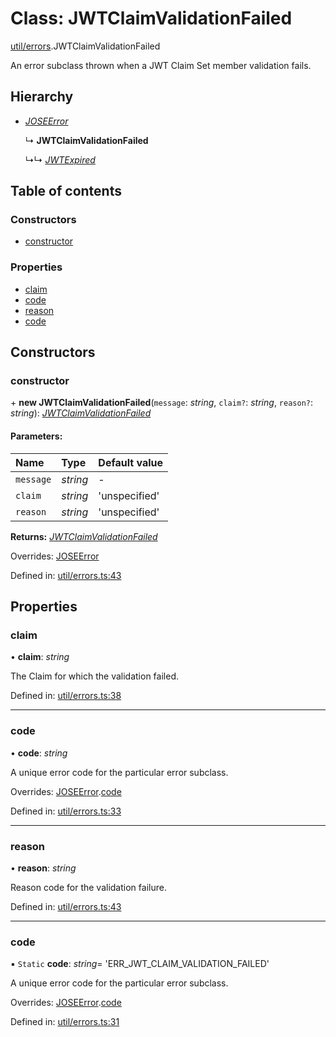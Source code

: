 # Class: JWTClaimValidationFailed

[util/errors](../modules/util_errors.md).JWTClaimValidationFailed

An error subclass thrown when a JWT Claim Set member validation fails.

## Hierarchy

* [*JOSEError*](util_errors.joseerror.md)

  ↳ **JWTClaimValidationFailed**

  ↳↳ [*JWTExpired*](util_errors.jwtexpired.md)

## Table of contents

### Constructors

- [constructor](util_errors.jwtclaimvalidationfailed.md#constructor)

### Properties

- [claim](util_errors.jwtclaimvalidationfailed.md#claim)
- [code](util_errors.jwtclaimvalidationfailed.md#code)
- [reason](util_errors.jwtclaimvalidationfailed.md#reason)
- [code](util_errors.jwtclaimvalidationfailed.md#code)

## Constructors

### constructor

\+ **new JWTClaimValidationFailed**(`message`: *string*, `claim?`: *string*, `reason?`: *string*): [*JWTClaimValidationFailed*](util_errors.jwtclaimvalidationfailed.md)

#### Parameters:

Name | Type | Default value |
:------ | :------ | :------ |
`message` | *string* | - |
`claim` | *string* | 'unspecified' |
`reason` | *string* | 'unspecified' |

**Returns:** [*JWTClaimValidationFailed*](util_errors.jwtclaimvalidationfailed.md)

Overrides: [JOSEError](util_errors.joseerror.md)

Defined in: [util/errors.ts:43](https://github.com/panva/jose/blob/v3.11.5/src/util/errors.ts#L43)

## Properties

### claim

• **claim**: *string*

The Claim for which the validation failed.

Defined in: [util/errors.ts:38](https://github.com/panva/jose/blob/v3.11.5/src/util/errors.ts#L38)

___

### code

• **code**: *string*

A unique error code for the particular error subclass.

Overrides: [JOSEError](util_errors.joseerror.md).[code](util_errors.joseerror.md#code)

Defined in: [util/errors.ts:33](https://github.com/panva/jose/blob/v3.11.5/src/util/errors.ts#L33)

___

### reason

• **reason**: *string*

Reason code for the validation failure.

Defined in: [util/errors.ts:43](https://github.com/panva/jose/blob/v3.11.5/src/util/errors.ts#L43)

___

### code

▪ `Static` **code**: *string*= 'ERR\_JWT\_CLAIM\_VALIDATION\_FAILED'

A unique error code for the particular error subclass.

Overrides: [JOSEError](util_errors.joseerror.md).[code](util_errors.joseerror.md#code)

Defined in: [util/errors.ts:31](https://github.com/panva/jose/blob/v3.11.5/src/util/errors.ts#L31)
